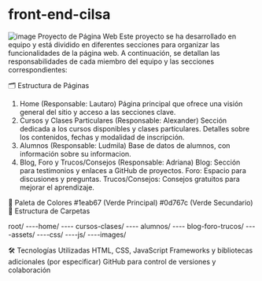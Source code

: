 # front-end-cilsa

![image](https://github.com/user-attachments/assets/e10271ee-ec6e-4df4-a3d4-5f496c44ef04)
Proyecto de Página Web
Este proyecto se ha desarrollado en equipo y está dividido en diferentes secciones para organizar las funcionalidades de la página web. A continuación, se detallan las responsabilidades de cada miembro del equipo y las secciones correspondientes:

🗂️ Estructura de Páginas
  1. Home (Responsable: Lautaro)
      Página principal que ofrece una visión general del sitio y acceso a las secciones clave.
  2. Cursos y Clases Particulares (Responsable: Alexander)
      Sección dedicada a los cursos disponibles y clases particulares.
      Detalles sobre los contenidos, fechas y modalidad de inscripción.
  3. Alumnos (Responsable: Ludmila)
      Base de datos de alumnos, con información sobre su informacion.
  4. Blog, Foro y Trucos/Consejos (Responsable: Adriana)
      Blog: Sección para testimonios y enlaces a GitHub de proyectos.
      Foro: Espacio para discusiones y preguntas.
      Trucos/Consejos: Consejos gratuitos para mejorar el aprendizaje.

🎨 Paleta de Colores
#1eab67 (Verde Principal)
#0d767c (Verde Secundario)
📂 Estructura de Carpetas

root/
----home/
---- cursos-clases/
---- alumnos/
---- blog-foro-trucos/
----assets/
   	----css/
    	----js/
    	----images/   

    
🛠️ Tecnologías Utilizadas
HTML, CSS, JavaScript
Frameworks y bibliotecas adicionales (por especificar)
GitHub para control de versiones y colaboración
